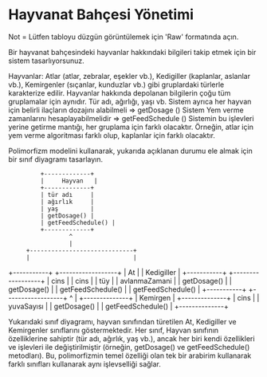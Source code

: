 # Hayvanat Bahçesi Yönetimi

Not = Lütfen tabloyu düzgün görüntülemek için 'Raw' formatında açın.


Bir hayvanat bahçesindeki hayvanlar hakkındaki bilgileri takip etmek için bir sistem tasarlıyorsunuz.

Hayvanlar:
Atlar (atlar, zebralar, eşekler vb.),
Kedigiller (kaplanlar, aslanlar vb.),
Kemirgenler (sıçanlar, kunduzlar vb.) gibi gruplardaki türlerle karakterize edilir.
Hayvanlar hakkında depolanan bilgilerin çoğu tüm gruplamalar için aynıdır.
Tür adı, ağırlığı, yaşı vb.
Sistem ayrıca her hayvan için belirli ilaçların dozajını alabilmeli => getDosage ()
Sistem Yem verme zamanlarını hesaplayabilmelidir => getFeedSchedule ()
Sistemin bu işlevleri yerine getirme mantığı, her gruplama için farklı olacaktır. Örneğin, atlar için yem verme algoritması farklı olup, kaplanlar için farklı olacaktır.

Polimorfizm modelini kullanarak, yukarıda açıklanan durumu ele almak için bir sınıf diyagramı tasarlayın.


             +-------------+
             |     Hayvan   |
             +-------------+
             | tür adı     |
             | ağırlık     |
             | yaş         |
             | getDosage() |
             | getFeedSchedule() |
             +-------------+
                     ^
                     |
         +-----------------------------+
         |                             |
   +-----------+                +------------------+
   |     At    |                |   Kedigiller     |
   +-----------+                +------------------+
   |   cins    |                |   cins           |
   |   tüy     |                |   avlanmaZamani  |
   |   getDosage() |             |   getDosage()    |
   |   getFeedSchedule() |        |   getFeedSchedule() |
   +-----------+                +------------------+
                                    ^
                                    |
                               +--------------+
                               |  Kemirgen   |
                               +--------------+
                               |   cins       |
                               |   yuvaSayısı |
                               |   getDosage() |
                               |   getFeedSchedule() |
                               +--------------+





Yukarıdaki sınıf diyagramı, hayvan sınıfından türetilen At, Kedigiller ve Kemirgenler sınıflarını göstermektedir. Her sınıf, Hayvan sınıfının özelliklerine sahiptir (tür adı, ağırlık, yaş vb.), ancak her biri kendi özellikleri ve işlevleri ile değiştirilmiştir (örneğin, getDosage() ve getFeedSchedule() metodları). Bu, polimorfizmin temel özelliği olan tek bir arabirim kullanarak farklı sınıfları kullanarak aynı işlevselliği sağlar.
